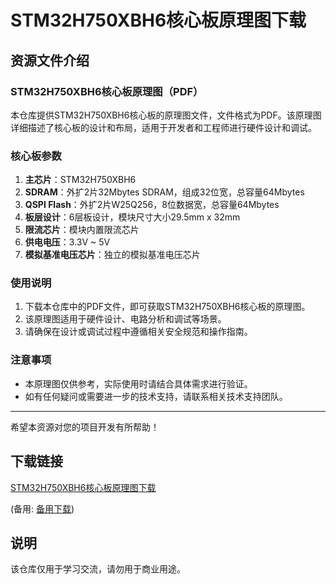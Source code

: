 # STM32H750XBH6核心板原理图下载

## 资源文件介绍

### STM32H750XBH6核心板原理图（PDF）

本仓库提供STM32H750XBH6核心板的原理图文件，文件格式为PDF。该原理图详细描述了核心板的设计和布局，适用于开发者和工程师进行硬件设计和调试。

### 核心板参数

1. **主芯片**：STM32H750XBH6
2. **SDRAM**：外扩2片32Mbytes SDRAM，组成32位宽，总容量64Mbytes
3. **QSPI Flash**：外扩2片W25Q256，8位数据宽，总容量64Mbytes
4. **板层设计**：6层板设计，模块尺寸大小29.5mm x 32mm
5. **限流芯片**：模块内置限流芯片
6. **供电电压**：3.3V ~ 5V
7. **模拟基准电压芯片**：独立的模拟基准电压芯片

### 使用说明

1. 下载本仓库中的PDF文件，即可获取STM32H750XBH6核心板的原理图。
2. 该原理图适用于硬件设计、电路分析和调试等场景。
3. 请确保在设计或调试过程中遵循相关安全规范和操作指南。

### 注意事项

- 本原理图仅供参考，实际使用时请结合具体需求进行验证。
- 如有任何疑问或需要进一步的技术支持，请联系相关技术支持团队。

---

希望本资源对您的项目开发有所帮助！

## 下载链接
[STM32H750XBH6核心板原理图下载](https://pan.quark.cn/s/1fc7ff8eaa86) 

(备用: [备用下载](https://pan.baidu.com/s/13_f_GFNUAu8TvKmWWlyIww?pwd=1234))

## 说明

该仓库仅用于学习交流，请勿用于商业用途。
